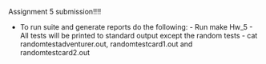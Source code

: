 Assignment 5 submission!!!!

- To run suite and generate reports do the following:
      - Run make Hw_5
      - All tests will be printed to standard output except the random tests 
      - cat randomtestadventurer.out, randomtestcard1.out and randomtestcard2.out 

